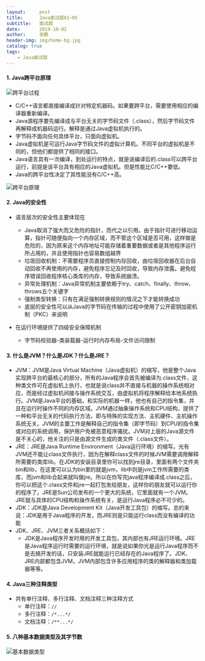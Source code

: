 ```yaml
---
layout:     post 
title:      Java面试题01~05
subtitle:   面试题
date:       2019-10-02
author:     张鹏
header-img: img/home-bg.jpg
catalog: true   
tags:                         
    - Java面试题
---
```


#### 1. Java跨平台原理

![跨平台过程](https://github.com/Jokerboozp/Jokerboozp.github.io/raw/master/img/%E6%89%B9%E6%B3%A8%202019-10-02%20135719.png)

- C/C++语言都直接编译成针对特定机器码。如果要跨平台，需要使用相应的编译器重新编译。
- Java源程序要先编译成与平台无关的字节码文件（.class），然后字节码文件再解释成机器码运行。解释是通过Java虚拟机执行的。
- 字节码不面向任何具体平台，只面向虚拟机。
- Java虚拟机是可运行Java字节码文件的虚拟计算机。不同平台的虚拟机是不同的，但他们都提供了相同的接口。
- Java语言具有一次编译，到处运行的特点，就是说编译后的.class可以跨平台运行，前提是该平台具有相应的Java虚拟机。但是性能比C/C++要低。
- Java的跨平台性决定了其性能没有C/C++高。

![跨平台原理](https://github.com/Jokerboozp/Jokerboozp.github.io/raw/master/img/%E6%89%B9%E6%B3%A8%202019-10-02%20140532.png)

#### 2. Java的安全性

- 语言层次的安全性主要体现在
   - Java取消了强大而又危险的指针，而代之以引用。由于指针可进行移动运算，指针可随便指向一个内存区域，而不管这个区域是否可用，这样做是危险的，因为原来这个内存地址可能存储着重要数据或者是其他程序运行所占用的，并且使用指针也容易数组越界
   - 垃圾回收机制：不需要程序员直接控制内存回收，由垃圾回收器在后台自动回收不再使用的内存，避免程序忘记及时回收，导致内存泄露。避免程序错误回收程序核心类库的内存，导致系统崩溃。
   - 异常处理机制：Java异常机制主要依赖于try、catch、finally、throw、throws五个关键字
   - 强制类型转换：只有在满足强制转换规则的情况之下才能转换成功
   - 底层的安全性可以从Java的字节码在传输的过程中使用了公开密钥加密机制（PKC）来说明

- 在运行环境提供了四级安全保障机制
   - 字节码校验器-类装载器-运行时内存布局-文件访问限制

#### 3. 什么是JVM？什么是JDK？什么是JRE？

- JVM：JVM是Java Virtual Machine（Java虚拟机）的缩写，他是整个Java实现跨平台的最核心的部分，所有的Java程序会首先被编译为.class文件，这种类文件可在虚拟机上执行，也就是说class并不直接与机器的操作系统相对应，而是经过虚拟机间接与操作系统交互，由虚拟机将程序解释给本地系统执行。JVM是Java平台的基础，和实际的机器一样，他也有自己的指令集，并且在运行时操作不同的内存区域。JVM通过抽象操作系统和CPU结构，提供了一种和平台无关的代码执行方法，即与特殊的实现方法、主机硬件、主机操作系统无关。JVM的主要工作是解释自己的指令集（即字节码）到CPU的指令集或对应的系统调用，保护用户免被恶意程序骚扰。JVM对上层的Java源文件是不关心的，他关注的只是由源文件生成的类文件（.class文件）。
- JRE：JRE是Java Runtime Environment（Java运行环境）的缩写。光有JVM还不能让class文件执行，因为在解释class文件的时候JVM需要调用解释所需要的类库lib。在JDK的安装目录里你可以找到jre目录，里面有两个文件夹bin和lib，在这里可以认为bin里的就是jvm，lib中则是jvm工作所需要的类库，而jvm和lib合起来就叫做jre。所以在你写完java程序编译成.class之后，你可以把这个.class文件和jre一起打包发给朋友，这样你的朋友就可以运行你的程序了。JRE是Sun公司发布的一个更大的系统，它里面就有一个JVM。JRE就与具体的CPU结构和操作系统有关，是运行Java程序必不可少的。
- JDK：JDK是Java Development Kit（Java开发工具包）的缩写。总的来说：JDK是用于Java程序的开发，而JRE则是只能运行class而没有编译的功能
- JDK、JRE、JVM三者关系概括如下：
   - JDK是Java程序开发时用的开发工具包，其内部也有JRE运行环境。JRE是Java程序运行时需要的运行环境，就是说如果你光是运行Java程序而不是去搞开发的话，只安装JRE就能运行已经存在的Java程序了。JDK、JRE内部都包含JVM，JVM内部包含许多应用程序的类的解释器和类加载器等等。

#### 4. Java三种注释类型

- 共有单行注释、多行注释、文档注释三种注释方式
   - 单行注释：`//`
   - 多行注释：`/*...*/`
   - 文档注释：`/**...*/`

#### 5. 八种基本数据类型及其字节数

![基本数据类型](https://github.com/Jokerboozp/Jokerboozp.github.io/raw/master/img/%E6%89%B9%E6%B3%A8%202019-10-02%20160221.png)